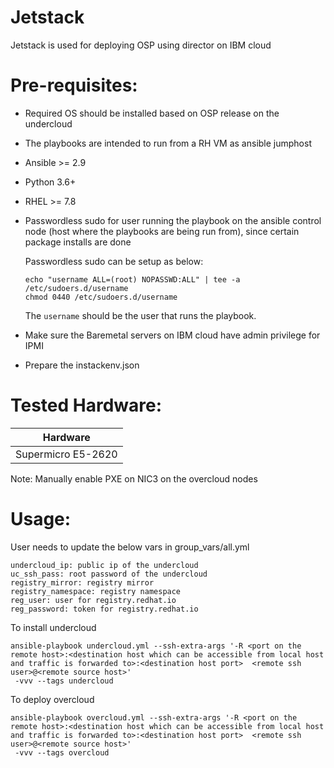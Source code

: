 # Jetstack

Jetstack is used for deploying OSP using director on IBM cloud

Pre-requisites:
===============

* Required OS should be installed based on OSP release on the undercloud
* The playbooks are intended to run from a RH VM as ansible jumphost
* Ansible >= 2.9
* Python 3.6+
* RHEL >= 7.8
* Passwordless sudo for user running the playbook on the ansible control node (host where the playbooks are being run from), since certain package installs are done

  Passwordless sudo can be setup as below:
  ```
  echo "username ALL=(root) NOPASSWD:ALL" | tee -a /etc/sudoers.d/username
  chmod 0440 /etc/sudoers.d/username
  ```
  The `username` should be the user that runs the playbook.

* Make sure the Baremetal servers on IBM cloud have admin privilege for IPMI
* Prepare the instackenv.json

Tested Hardware:
================

| Hardware             |
| -------------------- |
| Supermicro E5-2620   |

Note: Manually enable PXE on NIC3 on the overcloud nodes


Usage:
======

User needs to update the below vars in group_vars/all.yml

```
undercloud_ip: public ip of the undercloud
uc_ssh_pass: root password of the undercloud
registry_mirror: registry mirror
registry_namespace: registry namespace
reg_user: user for registry.redhat.io
reg_password: token for registry.redhat.io
```

To install undercloud

```
ansible-playbook undercloud.yml --ssh-extra-args '-R <port on the remote host>:<destination host which can be accessible from local host and traffic is forwarded to>:<destination host port>  <remote ssh user>@<remote source host>'
 -vvv --tags undercloud
```

To deploy overcloud

```
ansible-playbook overcloud.yml --ssh-extra-args '-R <port on the remote host>:<destination host which can be accessible from local host and traffic is forwarded to>:<destination host port>  <remote ssh user>@<remote source host>'
 -vvv --tags overcloud
```
